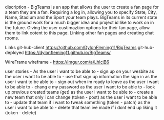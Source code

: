 discription -
BigTeams is an app that allows the user to create a fan page for a team they are a fan. Requiring a log in, allowing you to specify State, City, Name, Stadium and the Sport your team plays. BigTeams in its current state is the ground work for a much bigger idea and project id like to work on in the future. Giving the user custimaztion options for their fan page, allow them to link cotent to this page. Linking other fan pages and creating chat rooms.

Links
git-hub-client https://github.com/DylonFleming11/BigTeams
git-hub-deployed https://dylonfleming11.github.io/BigTeams/

WireFrame
wireframe - https://imgur.com/a/LhIcjB6

user stories -
As the user i want to be able to - sign up on your wesbite
as the user i want to be able to - use that sign up information the sign in
as the user i want to be able to - sign out when im ready to leave
as the user i want to be able to - chang e my password
as the user i want to be able to - look up previous created teams (get)
as the user i want to be able to - create a new team that only i can change (token - post)
as the user i want to be able to - update that team if i want to tweak something (token - patch)
as the user i want to be able to - delete that team ive made if i dont end up liking it (token - delete)
